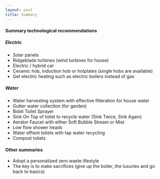 ```yaml
---
layout: post
title: Summary
---
```


#### Summary technological recommendations
##### Electric
- Solar panels
- Ridgeblade turbines (wind turbines for house)
- Electric / hybrid car
- Ceramic hob, induction hob or hotplates (single hobs are available)
- Get electric heating such as electric boilers instead of gas

##### Water
- Water harvesting system with effective filteration for house water
- Gutter water collection (for garden)
- Bidet Toilet Sprayer
- Sink On Top of toliet to recycle water (Sink Twice, Sink Again)
- Aerator Faucet with either Soft Bubble Stream or Mist
- Low flow shower heads
- Water effient toliets with tap water recycling
- Compost toliets

#### Other summaries
- Adopt a personalized zero waste lifestyle
- The key is to make sacrifices (give up the boiler, the luxuries and go back to basics)
